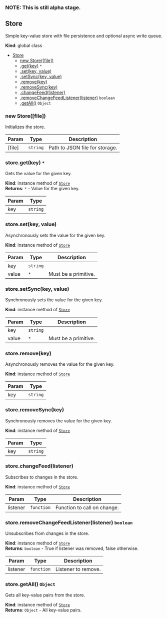 ### NOTE: This is still alpha stage.
<a name="Store"></a>

## Store
Simple key-value store with file persistence and optional async write queue.

**Kind**: global class  

* [Store](#Store)
    * [new Store([file])](#new_Store_new)
    * [.get(key)](#Store+get) <code>\*</code>
    * [.set(key, value)](#Store+set)
    * [.setSync(key, value)](#Store+setSync)
    * [.remove(key)](#Store+remove)
    * [.removeSync(key)](#Store+removeSync)
    * [.changeFeed(listener)](#Store+changeFeed)
    * [.removeChangeFeedListener(listener)](#Store+removeChangeFeedListener) <code>boolean</code>
    * [.getAll()](#Store+getAll) <code>Object</code>

<a name="new_Store_new"></a>

### new Store([file])
Initializes the store.


| Param | Type | Description |
| --- | --- | --- |
| [file] | <code>string</code> | Path to JSON file for storage. |

<a name="Store+get"></a>

### store.get(key) <code>\*</code>
Gets the value for the given key.

**Kind**: instance method of [<code>Store</code>](#Store)  
**Returns**: <code>\*</code> - Value for the given key.  

| Param | Type |
| --- | --- |
| key | <code>string</code> | 

<a name="Store+set"></a>

### store.set(key, value)
Asynchronously sets the value for the given key.

**Kind**: instance method of [<code>Store</code>](#Store)  

| Param | Type | Description |
| --- | --- | --- |
| key | <code>string</code> |  |
| value | <code>\*</code> | Must be a primitive. |

<a name="Store+setSync"></a>

### store.setSync(key, value)
Synchronously sets the value for the given key.

**Kind**: instance method of [<code>Store</code>](#Store)  

| Param | Type | Description |
| --- | --- | --- |
| key | <code>string</code> |  |
| value | <code>\*</code> | Must be a primitive. |

<a name="Store+remove"></a>

### store.remove(key)
Asynchronously removes the value for the given key.

**Kind**: instance method of [<code>Store</code>](#Store)  

| Param | Type |
| --- | --- |
| key | <code>string</code> | 

<a name="Store+removeSync"></a>

### store.removeSync(key)
Synchronously removes the value for the given key.

**Kind**: instance method of [<code>Store</code>](#Store)  

| Param | Type |
| --- | --- |
| key | <code>string</code> | 

<a name="Store+changeFeed"></a>

### store.changeFeed(listener)
Subscribes to changes in the store.

**Kind**: instance method of [<code>Store</code>](#Store)  

| Param | Type | Description |
| --- | --- | --- |
| listener | <code>function</code> | Function to call on change. |

<a name="Store+removeChangeFeedListener"></a>

### store.removeChangeFeedListener(listener) <code>boolean</code>
Unsubscribes from changes in the store.

**Kind**: instance method of [<code>Store</code>](#Store)  
**Returns**: <code>boolean</code> - True if listener was removed, false otherwise.  

| Param | Type | Description |
| --- | --- | --- |
| listener | <code>function</code> | Listener to remove. |

<a name="Store+getAll"></a>

### store.getAll() <code>Object</code>
Gets all key-value pairs from the store.

**Kind**: instance method of [<code>Store</code>](#Store)  
**Returns**: <code>Object</code> - All key-value pairs.  
